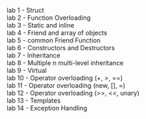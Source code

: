 lab 1 - Struct\
lab 2 - Function Overloading\
lab 3 - Static and inline\
lab 4 - Friend and array of objects\
lab 5 - common Friend Function\
lab 6 - Constructors and Destructors\
lab 7 - Inheritance\
lab 8 - Multiple n multi-level inheritance\
lab 9 - Virtual\
lab 10 - Operator overloading (+, >, ==)\
lab 11 - Operator overloading (new, [], =)\
lab 12 - Operator overloading (>>, <<, unary)\
lab 13 - Templates\
lab 14 - Exception Handling
